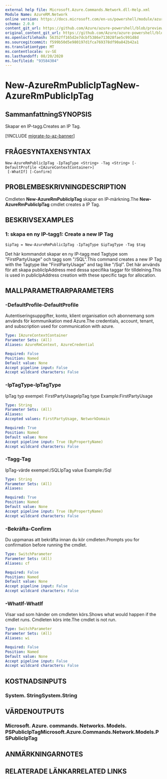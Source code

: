 ```yaml
---
external help file: Microsoft.Azure.Commands.Network.dll-Help.xml
Module Name: AzureRM.Network
online version: https://docs.microsoft.com/en-us/powershell/module/azurerm.network/new-azurermpubliciptag
schema: 2.0.0
content_git_url: https://github.com/Azure/azure-powershell/blob/preview/src/ResourceManager/Network/Commands.Network/help/New-AzureRmPublicIpTag.md
original_content_git_url: https://github.com/Azure/azure-powershell/blob/preview/src/ResourceManager/Network/Commands.Network/help/New-AzureRmPublicIpTag.md
ms.openlocfilehash: 56352ff165d2e7dcbf5386e713028fae5c991d8d
ms.sourcegitcommit: f599b50d5e980197d1fca769378df90a842b42a1
ms.translationtype: MT
ms.contentlocale: sv-SE
ms.lasthandoff: 08/20/2020
ms.locfileid: "93584304"
---
```

# <span data-ttu-id="8c154-101">New-AzureRmPublicIpTag</span><span class="sxs-lookup"><span data-stu-id="8c154-101">New-AzureRmPublicIpTag</span></span>

## <span data-ttu-id="8c154-102">Sammanfattning</span><span class="sxs-lookup"><span data-stu-id="8c154-102">SYNOPSIS</span></span>
<span data-ttu-id="8c154-103">Skapar en IP-tagg.</span><span class="sxs-lookup"><span data-stu-id="8c154-103">Creates an IP Tag.</span></span>

[!INCLUDE [migrate-to-az-banner](../../includes/migrate-to-az-banner.md)]

## <span data-ttu-id="8c154-104">FRÅGESYNTAXEN</span><span class="sxs-lookup"><span data-stu-id="8c154-104">SYNTAX</span></span>

```
New-AzureRmPublicIpTag -IpTagType <String> -Tag <String> [-DefaultProfile <IAzureContextContainer>]
 [-WhatIf] [-Confirm]
```

## <span data-ttu-id="8c154-105">PROBLEMBESKRIVNING</span><span class="sxs-lookup"><span data-stu-id="8c154-105">DESCRIPTION</span></span>
<span data-ttu-id="8c154-106">Cmdleten **New-AzureRmPublicIpTag** skapar en IP-märkning.</span><span class="sxs-lookup"><span data-stu-id="8c154-106">The **New-AzureRmPublicIpTag** cmdlet creates a IP Tag.</span></span>

## <span data-ttu-id="8c154-107">BESKRIVS</span><span class="sxs-lookup"><span data-stu-id="8c154-107">EXAMPLES</span></span>

### <span data-ttu-id="8c154-108">1: skapa en ny IP-tagg</span><span class="sxs-lookup"><span data-stu-id="8c154-108">1: Create a new IP Tag</span></span>
```
$ipTag = New-AzureRmPublicIpTag -IpTagType $ipTagType -Tag $tag
```

<span data-ttu-id="8c154-109">Det här kommandot skapar en ny IP-tagg med Tagtype som "FirstPartyUsage" och tagg som "/SQL".</span><span class="sxs-lookup"><span data-stu-id="8c154-109">This command creates a new IP Tag with the Tagtype like "FirstPartyUsage" and tag like "/Sql".</span></span> <span data-ttu-id="8c154-110">Det här används för att skapa publicIpAddress med dessa specifika taggar för tilldelning.</span><span class="sxs-lookup"><span data-stu-id="8c154-110">This is used in publicIpAddress creation with these specific tags for allocation.</span></span>

## <span data-ttu-id="8c154-111">MALLPARAMETRAR</span><span class="sxs-lookup"><span data-stu-id="8c154-111">PARAMETERS</span></span>

### <span data-ttu-id="8c154-112">-DefaultProfile</span><span class="sxs-lookup"><span data-stu-id="8c154-112">-DefaultProfile</span></span>
<span data-ttu-id="8c154-113">Autentiseringsuppgifter, konto, klient organisation och abonnemang som används för kommunikation med Azure.</span><span class="sxs-lookup"><span data-stu-id="8c154-113">The credentials, account, tenant, and subscription used for communication with azure.</span></span>

```yaml
Type: IAzureContextContainer
Parameter Sets: (All)
Aliases: AzureRmContext, AzureCredential

Required: False
Position: Named
Default value: None
Accept pipeline input: False
Accept wildcard characters: False
```

### <span data-ttu-id="8c154-114">-IpTagType</span><span class="sxs-lookup"><span data-stu-id="8c154-114">-IpTagType</span></span>
<span data-ttu-id="8c154-115">IpTag typ exempel: FirstPartyUsage</span><span class="sxs-lookup"><span data-stu-id="8c154-115">IpTag type Example:FirstPartyUsage</span></span>

```yaml
Type: String
Parameter Sets: (All)
Aliases: 
Accepted values: FirstPartyUsage, NetworkDomain

Required: True
Position: Named
Default value: None
Accept pipeline input: True (ByPropertyName)
Accept wildcard characters: False
```

### <span data-ttu-id="8c154-116">-Tagg</span><span class="sxs-lookup"><span data-stu-id="8c154-116">-Tag</span></span>
<span data-ttu-id="8c154-117">IpTag-värde exempel:/SQL</span><span class="sxs-lookup"><span data-stu-id="8c154-117">IpTag value Example:/Sql</span></span>

```yaml
Type: String
Parameter Sets: (All)
Aliases: 

Required: True
Position: Named
Default value: None
Accept pipeline input: True (ByPropertyName)
Accept wildcard characters: False
```

### <span data-ttu-id="8c154-118">-Bekräfta</span><span class="sxs-lookup"><span data-stu-id="8c154-118">-Confirm</span></span>
<span data-ttu-id="8c154-119">Du uppmanas att bekräfta innan du kör cmdleten.</span><span class="sxs-lookup"><span data-stu-id="8c154-119">Prompts you for confirmation before running the cmdlet.</span></span>

```yaml
Type: SwitchParameter
Parameter Sets: (All)
Aliases: cf

Required: False
Position: Named
Default value: None
Accept pipeline input: False
Accept wildcard characters: False
```

### <span data-ttu-id="8c154-120">-WhatIf</span><span class="sxs-lookup"><span data-stu-id="8c154-120">-WhatIf</span></span>
<span data-ttu-id="8c154-121">Visar vad som händer om cmdleten körs.</span><span class="sxs-lookup"><span data-stu-id="8c154-121">Shows what would happen if the cmdlet runs.</span></span>
<span data-ttu-id="8c154-122">Cmdleten körs inte.</span><span class="sxs-lookup"><span data-stu-id="8c154-122">The cmdlet is not run.</span></span>

```yaml
Type: SwitchParameter
Parameter Sets: (All)
Aliases: wi

Required: False
Position: Named
Default value: None
Accept pipeline input: False
Accept wildcard characters: False
```

## <span data-ttu-id="8c154-123">KOSTNADS</span><span class="sxs-lookup"><span data-stu-id="8c154-123">INPUTS</span></span>

### <span data-ttu-id="8c154-124">System. String</span><span class="sxs-lookup"><span data-stu-id="8c154-124">System.String</span></span>


## <span data-ttu-id="8c154-125">VÄRDEN</span><span class="sxs-lookup"><span data-stu-id="8c154-125">OUTPUTS</span></span>

### <span data-ttu-id="8c154-126">Microsoft. Azure. commands. Networks. Models. PSPublicIpTag</span><span class="sxs-lookup"><span data-stu-id="8c154-126">Microsoft.Azure.Commands.Network.Models.PSPublicIpTag</span></span>


## <span data-ttu-id="8c154-127">ANMÄRKNINGAR</span><span class="sxs-lookup"><span data-stu-id="8c154-127">NOTES</span></span>

## <span data-ttu-id="8c154-128">RELATERADE LÄNKAR</span><span class="sxs-lookup"><span data-stu-id="8c154-128">RELATED LINKS</span></span>

